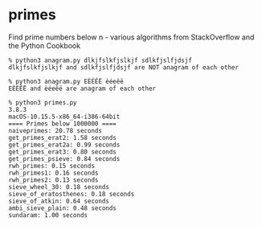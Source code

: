 # primes
Find prime numbers below n - various algorithms from StackOverflow and the Python Cookbook

```console
% python3 anagram.py dlkjfslkfjslkjf sdlkfjslfjdsjf
dlkjfslkfjslkjf and sdlkfjslfjdsjf are NOT anagram of each other

% python3 anagram.py EÈÉÊË èéeêë
EÈÉÊË and èéeêë are anagram of each other

% python3 primes.py
3.8.3
macOS-10.15.5-x86_64-i386-64bit
==== Primes below 1000000 ====
naiveprimes: 20.78 seconds
get_primes_erat2: 1.58 seconds
get_primes_erat2a: 0.99 seconds
get_primes_erat3: 0.80 seconds
get_primes_psieve: 0.84 seconds
rwh_primes: 0.15 seconds
rwh_primes1: 0.16 seconds
rwh_primes2: 0.13 seconds
sieve_wheel_30: 0.18 seconds
sieve_of_eratosthenes: 0.18 seconds
sieve_of_atkin: 0.64 seconds
ambi_sieve_plain: 0.48 seconds
sundaram: 1.00 seconds

```

